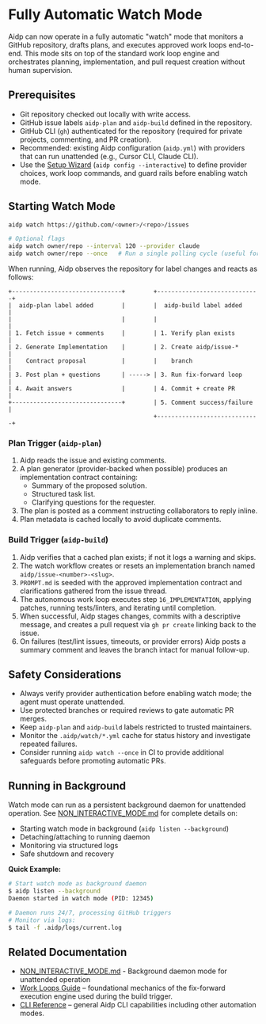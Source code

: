 # Fully Automatic Watch Mode

Aidp can now operate in a fully automatic "watch" mode that monitors a GitHub
repository, drafts plans, and executes approved work loops end-to-end. This
mode sits on top of the standard work loop engine and orchestrates planning,
implementation, and pull request creation without human supervision.

## Prerequisites

- Git repository checked out locally with write access.
- GitHub issue labels `aidp-plan` and `aidp-build` defined in the repository.
- GitHub CLI (`gh`) authenticated for the repository (required for private
  projects, commenting, and PR creation).
- Recommended: existing Aidp configuration (`aidp.yml`) with providers that can
  run unattended (e.g., Cursor CLI, Claude CLI).
- Use the [Setup Wizard](SETUP_WIZARD.md) (`aidp config --interactive`) to
  define provider choices, work loop commands, and guard rails before enabling
  watch mode.

## Starting Watch Mode

```bash
aidp watch https://github.com/<owner>/<repo>/issues

# Optional flags
aidp watch owner/repo --interval 120 --provider claude
aidp watch owner/repo --once   # Run a single polling cycle (useful for CI)
```

When running, Aidp observes the repository for label changes and reacts as
follows:

```
+-------------------------------+        +-----------------------------+
|  aidp-plan label added        |        |  aidp-build label added     |
|                               |        |                             |
| 1. Fetch issue + comments     |        | 1. Verify plan exists       |
| 2. Generate Implementation    |        | 2. Create aidp/issue-*      |
|    Contract proposal          |        |    branch                   |
| 3. Post plan + questions      | -----> | 3. Run fix-forward loop     |
| 4. Await answers              |        | 4. Commit + create PR       |
+-------------------------------+        | 5. Comment success/failure  |
                                         +-----------------------------+
```

### Plan Trigger (`aidp-plan`)

1. Aidp reads the issue and existing comments.
2. A plan generator (provider-backed when possible) produces an implementation
   contract containing:
   - Summary of the proposed solution.
   - Structured task list.
   - Clarifying questions for the requester.
3. The plan is posted as a comment instructing collaborators to reply inline.
4. Plan metadata is cached locally to avoid duplicate comments.

### Build Trigger (`aidp-build`)

1. Aidp verifies that a cached plan exists; if not it logs a warning and skips.
2. The watch workflow creates or resets an implementation branch named
   `aidp/issue-<number>-<slug>`.
3. `PROMPT.md` is seeded with the approved implementation contract and
   clarifications gathered from the issue thread.
4. The autonomous work loop executes step `16_IMPLEMENTATION`, applying patches,
   running tests/linters, and iterating until completion.
5. When successful, Aidp stages changes, commits with a descriptive message, and
   creates a pull request via `gh pr create` linking back to the issue.
6. On failures (test/lint issues, timeouts, or provider errors) Aidp posts a
   summary comment and leaves the branch intact for manual follow-up.

## Safety Considerations

- Always verify provider authentication before enabling watch mode; the agent
  must operate unattended.
- Use protected branches or required reviews to gate automatic PR merges.
- Keep `aidp-plan` and `aidp-build` labels restricted to trusted maintainers.
- Monitor the `.aidp/watch/*.yml` cache for status history and investigate
  repeated failures.
- Consider running `aidp watch --once` in CI to provide additional safeguards
  before promoting automatic PRs.

## Running in Background

Watch mode can run as a persistent background daemon for unattended operation. See [NON_INTERACTIVE_MODE.md](NON_INTERACTIVE_MODE.md) for complete details on:

- Starting watch mode in background (`aidp listen --background`)
- Detaching/attaching to running daemon
- Monitoring via structured logs
- Safe shutdown and recovery

**Quick Example:**

```bash
# Start watch mode as background daemon
$ aidp listen --background
Daemon started in watch mode (PID: 12345)

# Daemon runs 24/7, processing GitHub triggers
# Monitor via logs:
$ tail -f .aidp/logs/current.log
```

## Related Documentation

- [NON_INTERACTIVE_MODE.md](NON_INTERACTIVE_MODE.md) - Background daemon mode for unattended operation
- [Work Loops Guide](WORK_LOOPS_GUIDE.md) – foundational mechanics of the
  fix-forward execution engine used during the build trigger.
- [CLI Reference](../README.md) – general Aidp CLI capabilities including other
  automation modes.
